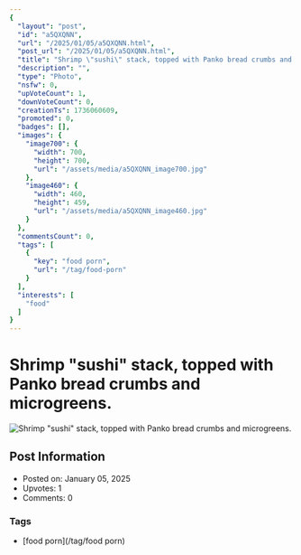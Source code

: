 ```yaml
---
{
  "layout": "post",
  "id": "a5QXQNN",
  "url": "/2025/01/05/a5QXQNN.html",
  "post_url": "/2025/01/05/a5QXQNN.html",
  "title": "Shrimp \"sushi\" stack, topped with Panko bread crumbs and microgreens.",
  "description": "",
  "type": "Photo",
  "nsfw": 0,
  "upVoteCount": 1,
  "downVoteCount": 0,
  "creationTs": 1736060609,
  "promoted": 0,
  "badges": [],
  "images": {
    "image700": {
      "width": 700,
      "height": 700,
      "url": "/assets/media/a5QXQNN_image700.jpg"
    },
    "image460": {
      "width": 460,
      "height": 459,
      "url": "/assets/media/a5QXQNN_image460.jpg"
    }
  },
  "commentsCount": 0,
  "tags": [
    {
      "key": "food porn",
      "url": "/tag/food-porn"
    }
  ],
  "interests": [
    "food"
  ]
}
---
```


# Shrimp "sushi" stack, topped with Panko bread crumbs and microgreens.

![Shrimp "sushi" stack, topped with Panko bread crumbs and microgreens.](/assets/media/a5QXQNN_image700.jpg)

## Post Information

- Posted on: January 05, 2025
- Upvotes: 1
- Comments: 0

### Tags

- [food porn](/tag/food porn)

